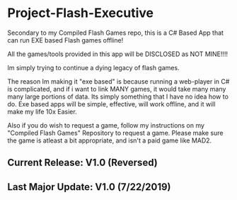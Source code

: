 # Project-Flash-Executive
Secondary to my Compiled Flash Games repo, this is a C# Based App that can run EXE based Flash games offline!

All the games/tools provided in this app will be DISCLOSED as NOT MINE!!!! 

Im simply trying to continue a dying legacy of flash games.

The reason Im making it "exe based" is because running a web-player in C# is complicated, and if i want to link MANY games, it would take many many many large portions of data.
Its simply something that I have no idea how to do. Exe based apps will be simple, effective, will work offline, and it will make my life 10x Easier.

Also if you do wish to request a game, follow my instructions on my "Compiled Flash Games" Repository to request a game. Please make sure the game is atleast a bit appropriate, and isn't a paid game like MAD2.

## Current Release: V1.0 (Reversed)

## Last Major Update: V1.0 (7/22/2019)
